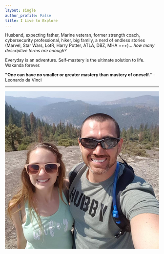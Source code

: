 ```yaml
---
layout: single
author_profile: False
title: I Live to Explore
---
```


Husband, expecting father, Marine veteran, former strength coach, cybersecurity professional, hiker, big family, a nerd of endless stories (Marvel, Star Wars, LotR, Harry Potter, ATLA, DBZ, MHA +++)... *how many descriptive terms are enough?* 

Everyday is an adventure. Self-mastery is the ultimate solution to life. Wakanda forever.


**"One can have no smaller or greater mastery than mastery of oneself."** - Leonardo da Vinci

- - -

![Link an image](https://raw.githubusercontent.com/DigitalHammer/DigitalHammer.github.io/master/assets/_stegoview/01-personal/yosemite.jpg "Yosemite with me wife")










